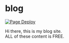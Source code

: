 # blog
[![Page Deploy](https://github.com/Ohto-Ai/blog/actions/workflows/pages.yml/badge.svg?branch=master)](https://github.com/Ohto-Ai/blog/actions/workflows/pages.yml)

Hi there, this is my blog site.  
ALL of these content is FREE.
